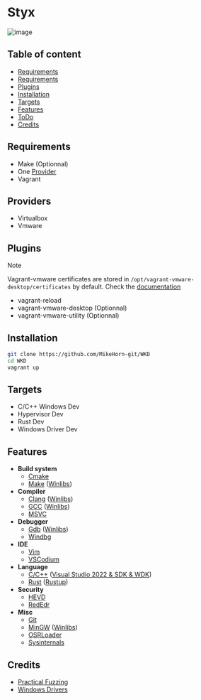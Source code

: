 # Styx

![image](https://upload.wikimedia.org/wikipedia/commons/6/6b/Lytovchenko_Olexandr_Kharon.jpg)

## Table of content

- [Requirements](https://github.com/MikeHorn-git/Styx#requirements)
- [Requirements](https://github.com/MikeHorn-git/Styx#providers)
- [Plugins](https://github.com/MikeHorn-git/Styx#plugins)
- [Installation](https://github.com/MikeHorn-git/Styx#installation)
- [Targets](https://github.com/MikeHorn-git/Styx#targets)
- [Features](https://github.com/MikeHorn-git/Styx#features)
- [ToDo](https://github.com/MikeHorn-git/Styx#todo)
- [Credits](https://github.com/MikeHorn-git/Styx#credits)

## Requirements

- Make (Optionnal)
- One [Provider](https://github.com/MikeHorn-git/Styx#providers)
- Vagrant

## Providers

- Virtualbox
- Vmware

## Plugins

> [!Note]
> Vagrant-vmware certificates are stored in `/opt/vagrant-vmware-desktop/certificates` by default. Check the [documentation](https://github.com/hashicorp/vagrant/blob/main/website/content/docs/providers/vmware/vagrant-vmware-utility.mdx)

- vagrant-reload
- vagrant-vmware-desktop (Optionnal)
- vagrant-vmware-utility (Optionnal)

## Installation

```bash
git clone https://github.com/MikeHorn-git/WKD
cd WKD
vagrant up
```

## Targets

- C/C++ Windows Dev
- Hypervisor Dev
- Rust Dev
- Windows Driver Dev

## Features

- **Build system**
  - [Cmake](https://cmake.org/)
  - [Make](http://www.gnu.org/software/make/) ([Winlibs](https://winlibs.com/))
- **Compiler**
  - [Clang](http://llvm.org/) ([Winlibs](https://winlibs.com/))
  - [GCC](https://gcc.gnu.org/) ([Winlibs](https://winlibs.com/))
  - [MSVC](https://visualstudio.microsoft.com/vs/community/)
- **Debugger**
  - [Gdb](https://www.sourceware.org/gdb/) ([Winlibs](https://winlibs.com/))
  - [Windbg](https://learn.microsoft.com/en-us/windows-hardware/drivers/debugger/)
- **IDE**
  - [Vim](https://www.vim.org/)
  - [VSCodium](https://vscodium.com/)
- **Language**
  - [C/C++](<https://en.wikipedia.org/wiki/C_(programming_language)>) ([Visual Studio 2022 & SDK & WDK](https://learn.microsoft.com/en-us/windows-hardware/drivers/install-the-wdk-using-winget))
  - [Rust](<https://en.wikipedia.org/wiki/Rust_(programming_language)>) ([Rustup](https://rustup.rs/))
- **Security**
  - [HEVD](https://github.com/hacksysteam/HackSysExtremeVulnerableDriver)
  - [RedEdr](https://github.com/dobin/RedEdr)
- **Misc**
  - [Git](https://git-scm.com/downloads)
  - [MinGW](http://mingw-w64.org/) ([Winlibs](https://winlibs.com/))
  - [OSRLoader](https://www.osronline.com/article.cfm%5earticle=157.htm)
  - [Sysinternals](https://learn.microsoft.com/en-us/sysinternals/)

## Credits

- [Practical Fuzzing](https://novafacing.github.io/practical-fuzzing/libfuzzer/kernel/windows/index.html)
- [Windows Drivers](https://learn.microsoft.com/en-us/windows-hardware/drivers)
